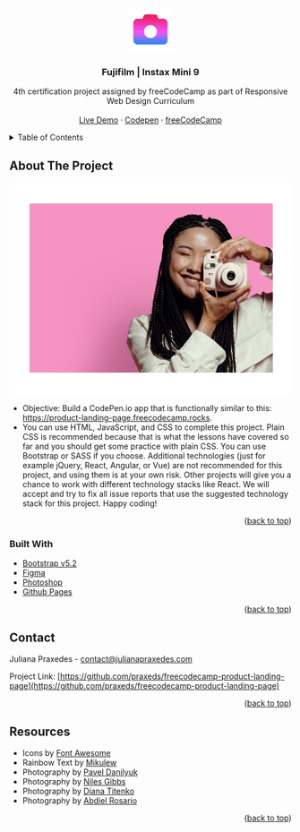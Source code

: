 <div id="top"></div>
<!-- PROJECT LOGO -->
<br />
<div align="center">
  <a href="https://github.com/othneildrew/Best-README-Template">
    <img src="assets/assignment_black_24dp.png" alt="Logo" width="80" height="80">
  </a>

  <h3 align="center">Fujifilm | Instax Mini 9</h3>

  <p align="center">
    4th certification project assigned by freeCodeCamp as part of Responsive Web Design Curriculum
    <br />
    <br />
    <a href="https://github.com/praxeds/freecodecamp-product-landing-page">Live Demo</a>
    ·
    <a href="https://codepen.io/praxeds/pen/bGvwrzb">Codepen</a>
    ·
    <a href="https://www.freecodecamp.org/">freeCodeCamp</a>
  </p>
</div>



<!-- TABLE OF CONTENTS -->
<details>
  <summary>Table of Contents</summary>
  <ol>
    <li>
      <a href="#about-the-project">About The Project</a>
      <ul>
        <li><a href="#built-with">Built With</a></li>
      </ul>
    </li>
    <li><a href="#contact">Contact</a></li>
    <li><a href="#resources">Resources</a></li>
  </ol>
</details>



<!-- ABOUT THE PROJECT -->
## About The Project

![alt text](assets/header.png)

* Objective: Build a CodePen.io app that is functionally similar to this: https://product-landing-page.freecodecamp.rocks.
* You can use HTML, JavaScript, and CSS to complete this project. Plain CSS is recommended because that is what the lessons have covered so far and you should get some practice with plain CSS. You can use Bootstrap or SASS if you choose. Additional technologies (just for example jQuery, React, Angular, or Vue) are not recommended for this project, and using them is at your own risk. Other projects will give you a chance to work with different technology stacks like React. We will accept and try to fix all issue reports that use the suggested technology stack for this project. Happy coding!

<p align="right">(<a href="#top">back to top</a>)</p>



### Built With

* [Bootstrap v5.2](https://getbootstrap.com/)
* [Figma](https://www.figma.com/)
* [Photoshop](https://www.adobe.com/products/photoshop.html)
* [Github Pages](https://pages.github.com/)

<p align="right">(<a href="#top">back to top</a>)</p>


<!-- CONTACT -->
## Contact

Juliana Praxedes - contact@julianapraxedes.com

Project Link: [https://github.com/praxeds/freecodecamp-product-landing-page](https://github.com/praxeds/freecodecamp-product-landing-page)

<p align="right">(<a href="#top">back to top</a>)</p>



<!-- Resources -->
## Resources

* Icons by [Font Awesome](https://fontawesome.com/icons)
* Rainbow Text by [Mikulew](https://github.com/Mikulew/css-rainbow-text-animation)
* Photography by [Pavel Danilyuk](https://www.pexels.com/@pavel-danilyuk/)
* Photography by [Niles Gibbs](https://www.pexels.com/@niles-gibbs-3780878/)
* Photography by [Diana Titenko](https://www.pexels.com/@diana-titenko-1716093/)
* Photography by [Abdiel Rosario](https://www.pexels.com/@abdiel-rosario-1922524/)

<p align="right">(<a href="#top">back to top</a>)</p>